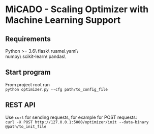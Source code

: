 # MiCADO - Scaling Optimizer with Machine Learning Support

## Requirements 
Python >= 3.6\ 
flask\ 
ruamel.yaml\  
numpy\ 
scikit-learn\ 
pandas\ 


## Start program 
From project root run  
```python optimizer.py --cfg path/to_config_file```

## REST API 
Use `curl` for sending requests, for example for POST requests:  
```curl -X POST http://127.0.0.1:5000/optimizer/init --data-binary @path/to_init_file```

